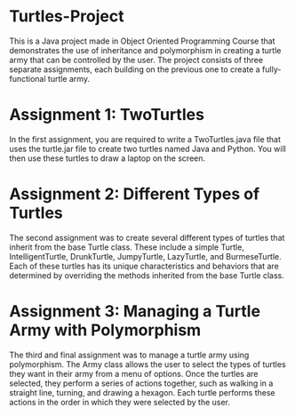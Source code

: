 # Turtles-Project
This is a Java project made in Object Oriented Programming Course that demonstrates the use of inheritance and polymorphism in creating a turtle army that can be controlled by the user. The project consists of three separate assignments, each building on the previous one to create a fully-functional turtle army.

# Assignment 1: TwoTurtles
In the first assignment, you are required to write a TwoTurtles.java file that uses the turtle.jar file to create two turtles named Java and Python. You will then use these turtles to draw a laptop on the screen.

# Assignment 2: Different Types of Turtles
The second assignment was to create several different types of turtles that inherit from the base Turtle class. These include a simple Turtle, IntelligentTurtle, DrunkTurtle, JumpyTurtle, LazyTurtle, and BurmeseTurtle. Each of these turtles has its unique characteristics and behaviors that are determined by overriding the methods inherited from the base Turtle class.

# Assignment 3: Managing a Turtle Army with Polymorphism
The third and final assignment was to manage a turtle army using polymorphism. The Army class allows the user to select the types of turtles they want in their army from a menu of options. Once the turtles are selected, they perform a series of actions together, such as walking in a straight line, turning, and drawing a hexagon. Each turtle performs these actions in the order in which they were selected by the user.
